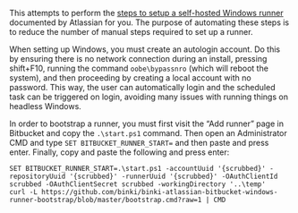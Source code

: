 This attempts to perform the [steps to setup a self-hosted Windows runner](https://support.atlassian.com/bitbucket-cloud/docs/set-up-runners-for-windows/) documented by Atlassian for you. The purpose of automating these steps is to reduce the number of manual steps required to set up a runner.

When setting up Windows, you must create an autologin account. Do this by ensuring there is no network connection during an install, pressing shift+F10, running the command `oobe\bypassnro` (which will reboot the system), and then proceeding by creating a local account with no password. This way, the user can automatically login and the scheduled task can be triggered on login, avoiding many issues with running things on headless Windows.

In order to bootstrap a runner, you must first visit the “Add runner” page in Bitbucket and copy the `.\start.ps1` command. Then open an Administrator CMD and type `SET BITBUCKET_RUNNER_START=` and then paste and press enter. Finally, copy and paste the following and press enter:

```
SET BITBUCKET_RUNNER_START=.\start.ps1 -accountUuid '{scrubbed}' -repositoryUuid '{scrubbed}' -runnerUuid '{scrubbed}' -OAuthClientId scrubbed -OAuthClientSecret scrubbed -workingDirectory '..\temp'
curl -L https://github.com/binki/binki-atlassian-bitbucket-windows-runner-bootstrap/blob/master/bootstrap.cmd?raw=1 | CMD
```
